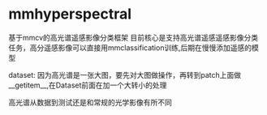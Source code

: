 # mmhyperspectral
基于mmcv的高光谱遥感影像分类框架
目前核心是支持高光谱遥感遥感影像分类任务，高分遥感影像可以直接用mmclassification训练,后期在慢慢添加遥感的模型

dataset:
因为高光谱是一张大图，要先对大图做操作，再转到patch上面做__getitem__,在Dataset前面在加一个大转小的处理

高光谱从数据到测试还是和常规的光学影像有所不同


